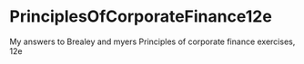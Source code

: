# PrinciplesOfCorporateFinance12e
My answers to Brealey and myers Principles of corporate finance exercises, 12e
